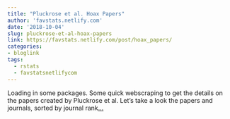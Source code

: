 ```yaml
---
title: "Pluckrose et al. Hoax Papers"
author: 'favstats.netlify.com'
date: '2018-10-04'
slug: pluckrose-et-al-hoax-papers
link: https://favstats.netlify.com/post/hoax_papers/
categories:
- bloglink
tags:
  - rstats
  - favstatsnetlifycom
---
```


Loading in some packages. Some quick webscraping to get the details on the papers created by Pluckrose et al. Let’s take a look the papers and journals, sorted by journal rank[... <i class="fas fa-external-link-alt"></i>](https://favstats.netlify.com/post/hoax_papers/)


